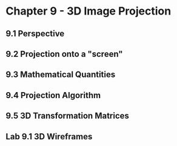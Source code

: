 # Chapter 9 - 3D Image Projection

## 9.1 Perspective

## 9.2 Projection onto a "screen"

## 9.3 Mathematical Quantities

## 9.4 Projection Algorithm

## 9.5 3D Transformation Matrices

## Lab 9.1 3D Wireframes
